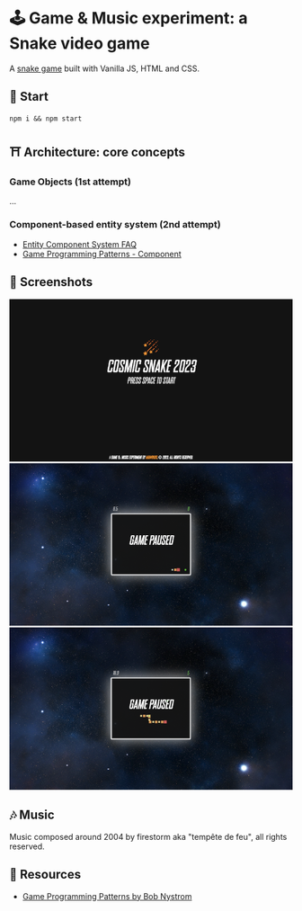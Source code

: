 # 🕹️ Game & Music experiment: a Snake video game

A [snake game](https://en.wikipedia.org/wiki/Snake_(video_game_genre)) built with Vanilla JS, HTML and CSS.

## 🚀 Start

```shell
npm i && npm start
```

## ⛩️ Architecture: core concepts

### Game Objects (1st attempt)

...

### Component-based entity system (2nd attempt)

- [Entity Component System FAQ](https://github.com/SanderMertens/ecs-faq)
- [Game Programming Patterns - Component](http://gameprogrammingpatterns.com/component.html)

## 📸 Screenshots

<img src="./docs/img01.png" />
<img src="./docs/img02.png" />
<img src="./docs/img03.png" />


## 🎶 Music

Music composed around 2004 by firestorm aka "tempête de feu", all rights reserved.

## 💎 Resources

- [Game Programming Patterns by Bob Nystrom](http://gameprogrammingpatterns.com/contents.html)

